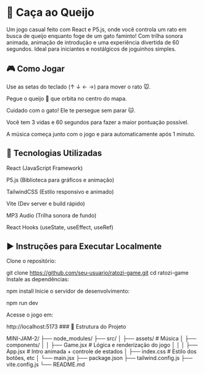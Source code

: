 <h1>🧀 Caça ao Queijo </h1>
<p> Um jogo casual feito com React e P5.js, onde você controla um rato em busca de queijo enquanto foge de um gato faminto! Com trilha sonora animada, animação de introdução e uma experiência divertida de 60 segundos. Ideal para iniciantes e nostálgicos de joguinhos simples. </p>

<h2>🎮 Como Jogar</h2>
Use as setas do teclado (↑ ↓ ← →) para mover o rato 🐭.

Pegue o queijo 🧀 que orbita no centro do mapa.

Cuidado com o gato! Ele te persegue sem parar 🐱.

Você tem 3 vidas e 60 segundos para fazer a maior pontuação possível.

A música começa junto com o jogo e para automaticamente após 1 minuto.
###
<h2>🧠 Tecnologias Utilizadas</h2>
React (JavaScript Framework)

P5.js (Biblioteca para gráficos e animação)

TailwindCSS (Estilo responsivo e animado)

Vite (Dev server e build rápido)

MP3 Audio (Trilha sonora de fundo)

React Hooks (useState, useEffect, useRef)
###
<h2>▶️ Instruções para Executar Localmente</h2>
<p>Clone o repositório:</p>

git clone https://github.com/seu-usuario/ratozi-game.git
cd ratozi-game
Instale as dependências:

npm install
Inicie o servidor de desenvolvimento:

npm run dev
<p> Acesse o jogo em:</p>
http://localhost:5173
###
📁 Estrutura do Projeto

MINI-JAM-2/
├── node_modules/
├── src/
│   ├── assets/         # Música
│   ├── components/
│   │   ├── Game.jsx    # Lógica e renderização do jogo
│   │
│   ├── App.jsx         # Intro animada + controle de estados
│   ├── index.css       # Estilo dos botões, etc
│   └── main.jsx
├── package.json
├── tailwind.config.js
├── vite.config.js
└── README.md
